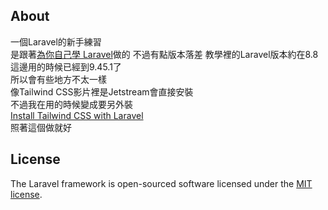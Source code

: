 ## About
一個Laravel的新手練習  
是跟著[為你自己學 Laravel](https://www.youtube.com/playlist?list=PLBd8JGCAcUAFtnWuuqd0tzMwYsVAN4es_)做的  
不過有點版本落差  
教學裡的Laravel版本約在8.8  
這邊用的時候已經到9.45.1了  
所以會有些地方不太一樣  
像Tailwind CSS影片裡是Jetstream會直接安裝  
不過我在用的時候變成要另外裝  
[Install Tailwind CSS with Laravel](https://tailwindcss.com/docs/guides/laravel#vite)  
照著這個做就好  


## License

The Laravel framework is open-sourced software licensed under the [MIT license](https://opensource.org/licenses/MIT).
